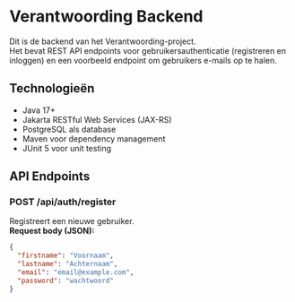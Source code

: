 # Verantwoording Backend

Dit is de backend van het Verantwoording-project.  
Het bevat REST API endpoints voor gebruikersauthenticatie (registreren en inloggen) en een voorbeeld endpoint om gebruikers e-mails op te halen.

## Technologieën

- Java 17+
- Jakarta RESTful Web Services (JAX-RS)
- PostgreSQL als database
- Maven voor dependency management
- JUnit 5 voor unit testing

## API Endpoints

### POST /api/auth/register  
Registreert een nieuwe gebruiker.  
**Request body (JSON):**  
```json
{
  "firstname": "Voornaam",
  "lastname": "Achternaam",
  "email": "email@example.com",
  "password": "wachtwoord"
}
